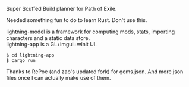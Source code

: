 Super Scuffed Build planner for Path of Exile.

Needed something fun to do to learn Rust. Don't use this.

lightning-model is a framework for computing mods, stats, importing characters and a static data store.<br />
lightning-app is a GL+imgui+winit UI.

```
$ cd lightning-app
$ cargo run
```

Thanks to RePoe (and zao's updated fork) for gems.json. And more json files once I can actually make use of them.

